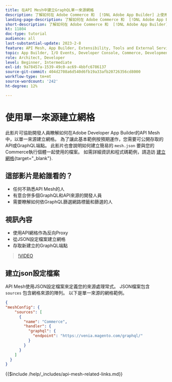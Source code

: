 ```yaml
---
title: 在API Mesh中建立GraphQL單一來源網格
description: 了解如何在 Adobe Commerce 和  [!DNL Adobe App Builder] 上使用 API Mesh。瞭解如何建立具有一個來源的網格。
landing-page-description: 了解如何在 Adobe Commerce 和  [!DNL Adobe App Builder] 上使用 API Mesh。瞭解如何建立具有一個來源的網格。
short-description: 了解如何在 Adobe Commerce 和  [!DNL Adobe App Builder] 上使用 API Mesh。瞭解如何建立具有一個來源的網格。
kt: 11804
doc-type: tutorial
audience: all
last-substantial-update: 2023-2-8
feature: API Mesh, App Builder, Extensibility, Tools and External Services, Backend Development
topic: App Builder, I/O Events, Developer Console, Commerce, Development, Integrations
role: Architect, Developer
level: Beginner, Intermediate
exl-id: 9a78457a-1539-49c0-ac69-4bbfc6786137
source-git-commit: 404d2708a6d540d6fb19a33afb20726356cd8000
workflow-type: tm+mt
source-wordcount: '242'
ht-degree: 12%

---
```


# 使用單一來源建立網格

此影片可協助開發人員瞭解如何在Adobe Developer App Builder的API Mesh中，以單一來源建立網格。 為了讓此基本範例按預期運作，您需要可公開存取的API或GraphQL端點。 此影片也會說明如何建立簡易的 `mesh.json` 要與您的Commerce執行個體一起使用的檔案。 如需詳細資訊和程式碼範例，請造訪 [建立網格](https://developer.adobe.com/graphql-mesh-gateway/gateway/create-mesh/#create-a-mesh-1){target="_blank"}.

## 這部影片是給誰看的？

* 任何不熟悉API Mesh的人
* 有意合併多個GraphQL和API來源的開發人員
* 需要瞭解如何依GraphQL篩選網路標籤和篩選的人

## 視訊內容

* 使用API網格作為反向Proxy
* 從JSON設定檔案建立網格
* 存取新建立的GraphQL端點

>[!VIDEO](https://video.tv.adobe.com/v/3414124?quality=12&learn=on)

## 建立json設定檔案

API Mesh使用JSON設定檔案來定義您的來源處理常式。 JSON檔案包含 `sources` 包含網格來源的陣列。 以下是單一來源的網格範例。

```json
{
"meshConfig": {
    "sources": [
      {
        "name": "Commerce",
        "handler": {
          "graphql": {
            "endpoint": "https://venia.magento.com/graphql/"
          }
        }
      }
    ]
  }
}
```

{{$include /help/_includes/api-mesh-related-links.md}}

